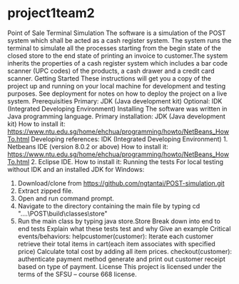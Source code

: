 # project1team2
Point of Sale Terminal Simulation
The software is a simulation of the POST system which shall be acted as a cash register system. The system runs the terminal to simulate all the processes starting from the begin state of the closed store to the end state of printing an invoice to customer.The system inherits the properties of a cash register system which includes a bar code scanner (UPC codes) of the products, a cash drawer and a credit card scanner.
 Getting Started
These instructions will get you a copy of the project up and running on your local machine for development and testing purposes. See deployment for notes on how to deploy the project on a live system.
Prerequisities
Primary: JDK (Java development kit)
Optional: IDK (Integrated Developing Environment)
Installing
The software was written in Java programming language.
Primary installation: JDK (Java development kit)
How to install it: https://www.ntu.edu.sg/home/ehchua/programming/howto/NetBeans_HowTo.html
Developing references: IDK (Integrated Developing Environment)
	1. Netbeans IDE (version 8.0.2 or above) 
		How to install it: https://www.ntu.edu.sg/home/ehchua/programming/howto/NetBeans_HowTo.html
	2. Eclipse IDE. 
		How to install it:
Running the tests
For local testing without IDK and an installed JDK for Windows:
1. Download/clone from https://github.com/ngtantai/POST-simulation.git
2. Extract zipped file.
3. Open and run command prompt.
4. Navigate to the directory containing the main file by typing
	cd "....\POST\build\classes\store"
5. Run the main class by typing
	java store.Store
Break down into end to end tests
Explain what these tests test and why
Give an example
Critical events/behaviors:
helpcustomer(customer):
	Iterate each customer
	retrieve their total items in cart(each item associates with specified price)
	Calculate total cost by adding all item prices.
checkout(customer):
	authenticate payment method
	generate and print out customer receipt based on type of payment.
License
This project is licensed under the terms of the SFSU – course 668 license.
